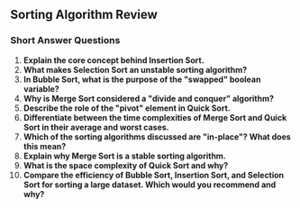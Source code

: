 ## Sorting Algorithm Review
### Short Answer Questions

1. **Explain the core concept behind Insertion Sort.**
2. **What makes Selection Sort an unstable sorting algorithm?**
3. **In Bubble Sort, what is the purpose of the "swapped" boolean variable?**
4. **Why is Merge Sort considered a "divide and conquer" algorithm?**
5. **Describe the role of the "pivot" element in Quick Sort.**
6. **Differentiate between the time complexities of Merge Sort and Quick Sort in their average and worst cases.**
7. **Which of the sorting algorithms discussed are "in-place"? What does this mean?**
8. **Explain why Merge Sort is a stable sorting algorithm.**
9. **What is the space complexity of Quick Sort and why?**
10. **Compare the efficiency of Bubble Sort, Insertion Sort, and Selection Sort for sorting a large dataset. Which would you recommend and why?**
